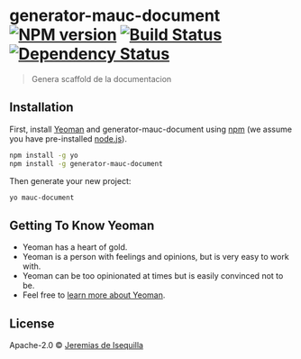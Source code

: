 # generator-mauc-document [![NPM version][npm-image]][npm-url] [![Build Status][travis-image]][travis-url] [![Dependency Status][daviddm-image]][daviddm-url]
> Genera scaffold de la documentacion

## Installation

First, install [Yeoman](http://yeoman.io) and generator-mauc-document using [npm](https://www.npmjs.com/) (we assume you have pre-installed [node.js](https://nodejs.org/)).

```bash
npm install -g yo
npm install -g generator-mauc-document
```

Then generate your new project:

```bash
yo mauc-document
```

## Getting To Know Yeoman

 * Yeoman has a heart of gold.
 * Yeoman is a person with feelings and opinions, but is very easy to work with.
 * Yeoman can be too opinionated at times but is easily convinced not to be.
 * Feel free to [learn more about Yeoman](http://yeoman.io/).

## License

Apache-2.0 © [Jeremias de Isequilla]()


[npm-image]: https://badge.fury.io/js/generator-mauc-document.svg
[npm-url]: https://npmjs.org/package/generator-mauc-document
[travis-image]: https://travis-ci.com/jrisequilla/generator-mauc-document.svg?branch=master
[travis-url]: https://travis-ci.com/jrisequilla/generator-mauc-document
[daviddm-image]: https://david-dm.org/jrisequilla/generator-mauc-document.svg?theme=shields.io
[daviddm-url]: https://david-dm.org/jrisequilla/generator-mauc-document
